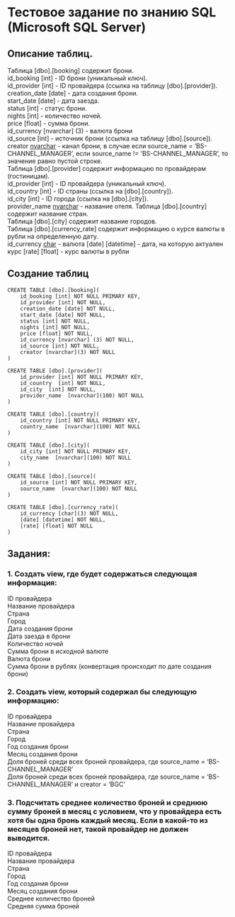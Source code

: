 # Тестовое задание по знанию SQL (Microsoft SQL Server)

## Описание таблиц.


Таблица [dbo].[booking] содержит брони.   
id_booking [int]  - ID брони (уникальный ключ).  
	id_provider [int] - ID провайдера (ссылка на таблицу [dbo].[provider]).  
	creation_date [date] - дата создания брони.  
	start_date [date] - дата заезда.  
	status [int] - статус брони.  
	nights [int] - количество ночей.  
	price [float] - сумма брони.  
	id_currency [nvarchar] (3) - валюта брони   
	id_source [int] - источник брони (ссылка на таблицу [dbo].[source]).  
	creator [nvarchar](3) - канал брони, в случае если source_name = ‘BS-CHANNEL_MANAGER’, если source_name != ‘BS-CHANNEL_MANAGER’, то значение равно пустой строке.  
Таблица [dbo].[provider] содержит информацию по провайдерам (гостиницам).   
	id_provider [int] - ID провайдера (уникальный ключ).  
	id_country  [int] - ID страны (ссылка на [dbo].[country]).  
	id_city  [int] - ID города (ссылка на [dbo].[city]).  
	provider_name  [nvarchar](100) - название отеля. 
Таблица [dbo].[country]  содержит название стран.  
Таблица [dbo].[city]  содержит название городов.  
Таблица [dbo].[currency_rate] содержит информацию о курсе валюты в рубли на определенную дату.  
id_currency [char](3) - валюта
	[date] [datetime] - дата, на которую актуален курс
	[rate] [float] - курс валюты в рубли
 
## Создание таблиц


```
CREATE TABLE [dbo].[booking](
	id_booking [int] NOT NULL PRIMARY KEY,
	id_provider [int] NOT NULL,
	creation_date [date] NOT NULL,
	start_date [date] NOT NULL,
	status [int] NOT NULL,
	nights [int] NOT NULL,
	price [float] NOT NULL,
	id_currency [nvarchar] (3) NOT NULL,
	id_source [int] NOT NULL,
	creator [nvarchar](3) NOT NULL
)

CREATE TABLE [dbo].[provider](
	id_provider [int] NOT NULL PRIMARY KEY,
	id_country  [int] NOT NULL,
	id_city  [int] NOT NULL,
	provider_name  [nvarchar](100) NOT NULL
)

CREATE TABLE [dbo].[country](
	id_country [int] NOT NULL PRIMARY KEY,
	country_name  [nvarchar](100) NOT NULL
)

CREATE TABLE [dbo].[city](
	id_city [int] NOT NULL PRIMARY KEY,
	city_name  [nvarchar](100) NOT NULL
)

CREATE TABLE [dbo].[source](
	id_source [int] NOT NULL PRIMARY KEY,
	source_name  [nvarchar](100) NOT NULL
)

CREATE TABLE [dbo].[currency_rate](
	id_currency [char](3) NOT NULL,
	[date] [datetime] NOT NULL,
	[rate] [float] NOT NULL
)
```

## Задания:


### 1. Создать view, где будет содержаться следующая информация:

ID провайдера  
Название провайдера  
Страна  
Город  
Дата создания брони  
Дата заезда в брони  
Количество ночей  
Сумма брони в исходной валюте  
Валюта брони  
Сумма брони в рублях (конвертация происходит по дате создания брони)  

### 2. Создать view, который содержал бы следующую информацию:  

ID провайдера  
Название провайдера  
Страна  
Город  
Год создания брони  
Месяц создания брони  
Доля броней среди всех броней провайдера, где source_name =  ‘BS-CHANNEL_MANAGER’  
Доля броней среди всех броней провайдера, где source_name =  ‘BS-CHANNEL_MANAGER’ и creator = ‘BGC’   

### 3.  Подсчитать среднее количество броней и среднюю сумму броней в месяц с условием, что у провайдера есть хотя бы одна бронь каждый месяц. Если в какой-то из месяцев броней нет, такой провайдер не должен выводится.  

ID провайдера  
Название провайдера  
Страна  
Город  
Год создания брони  
Месяц создания брони  
Среднее количество броней  
Средняя сумма броней  